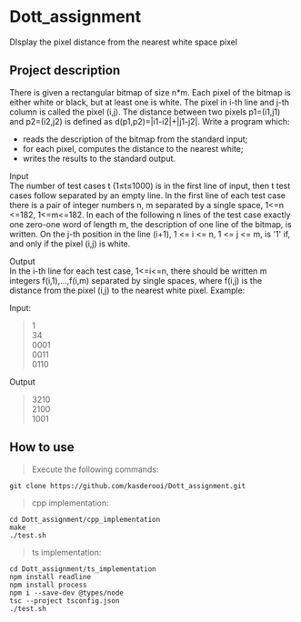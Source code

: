 # Dott_assignment
DIsplay the pixel distance from the nearest white space pixel

## Project description

There is given a rectangular bitmap of size n*m. Each pixel of the bitmap is either white or black, but at least one is white. The pixel in i-th line and j-th column is called the pixel (i,j). The distance between two pixels p1=(i1,j1) and p2=(i2,j2) is defined as d(p1,p2)=|i1-i2|+|j1-j2|. Write a program which:  
- reads the description of the bitmap from the standard input;
- for each pixel, computes the distance to the nearest white;
- writes the results to the standard output.
  
Input  
The number of test cases t (1≤t≤1000) is in the first line of input, then t test cases follow separated by an empty line. In the first line of each test case there is a pair of integer numbers n, m separated by a single space, 1<=n <=182, 1<=m<=182. In each of the following n lines of the test case exactly one zero-one word of length m, the description of one line of the bitmap, is written. On the j-th position in the line (i+1), 1 <= i <= n, 1 <= j <= m, is '1' if, and only if the pixel (i,j) is white.  
  
Output  
In the i-th line for each test case, 1<=i<=n, there should be written m integers f(i,1),...,f(i,m) separated by single spaces, where f(i,j) is the distance from the pixel (i,j) to the nearest white pixel. Example:  
  
Input:
> 1  
34  
0001  
0011  
0110  

Output
> 3210  
2100  
1001  

## How to use
> Execute the following commands:

```shell
git clone https://github.com/kasderooi/Dott_assignment.git
```

> cpp implementation:

```shell
cd Dott_assignment/cpp_implementation
make
./test.sh
```

> ts implementation:

```shell
cd Dott_assignment/ts_implementation
npm install readline
npm install process
npm i --save-dev @types/node
tsc --project tsconfig.json
./test.sh
```
